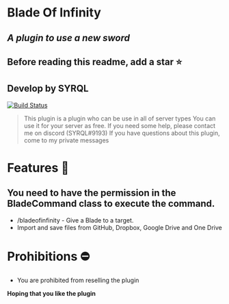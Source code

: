 # Blade Of Infinity
## _A plugin to use a new sword_
## Before reading this readme, add a star ⭐

## Develop by SYRQL
[![Build Status](https://travis-ci.org/joemccann/dillinger.svg?branch=master)](https://travis-ci.org/joemccann/dillinger)

> This plugin is a plugin who can be use in all of server types
> You can use it for your server as free.
> If you need some help, please contact me on discord (SYRQL#9193)
> If you have questions about this plugin, come to my private messages

# Features 🧭
## You need to have the permission in the BladeCommand class to execute the command.
- /bladeofinfinity - Give a Blade to a target.
- Import and save files from GitHub, Dropbox, Google Drive and One Drive

#  Prohibitions ⛔

- You are prohibited from reselling the plugin

**Hoping that you like the plugin**
